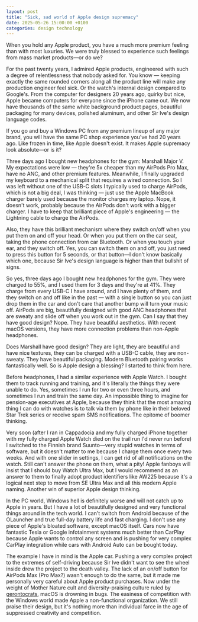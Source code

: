 ```yaml
---
layout: post
title: "Sick, sad world of Apple design supremacy"
date: 2025-05-26 15:00:00 +0100
categories: design technology
---
```


When you hold any Apple product, you have a much more premium feeling than with most luxuries. We were truly blessed to experience such feelings from mass market products—or do we?

For the past twenty years, I admired Apple products, engineered with such a degree of relentlessness that nobody asked for. You know — keeping exactly the same rounded corners along all the product line will make any production engineer feel sick. Or the watch's internal design compared to Google's. From the computer for designers 20 years ago, quirky but nice, Apple became computers for everyone since the iPhone came out. We now have thousands of the same white background product pages, beautiful packaging for many devices, polished aluminum, and other Sir Ive's design language codes.

If you go and buy a Windows PC from any premium lineup of any major brand, you will have the same PC shop experience you've had 20 years ago. Like frozen in time, like Apple doesn't exist. It makes Apple supremacy look absolute—or is it?

Three days ago I bought new headphones for the gym: Marshall Major V. My expectations were low — they're 5x cheaper than my AirPods Pro Max, have no ANC, and other premium features. Meanwhile, I finally upgraded my keyboard to a mechanical split that requires a wired connection. So I was left without one of the USB-C slots I typically used to charge AirPods, which is not a big deal, I was thinking — just use the Apple MacBook charger barely used because the monitor charges my laptop. Nope, it doesn't work, probably because the AirPods don't work with a bigger charger. I have to keep that brilliant piece of Apple's engineering — the Lightning cable to charge the AirPods. 

Also, they have this brilliant mechanism where they switch on/off when you put them on and off your head. Or when you put them on the car seat, taking the phone connection from car Bluetooth. Or when you touch your ear, and they switch off. Yes, you can switch them on and off, you just need to press this button for 5 seconds, or that button—I don't know basically which one, because Sir Ive's design language is higher than that bullshit of signs. 

So yes, three days ago I bought new headphones for the gym. They were charged to 55%, and I used them for 3 days and they're at 41%. They charge from every USB-C I have around, and I have plenty of them, and they switch on and off like in the past — with a single button so you can just drop them in the car and don't care that another bump will turn your music off. AirPods are big, beautifully designed with good ANC headphones that are sweaty and slide off when you work out in the gym. Can I say that they have good design? Nope. They have beautiful aesthetics. With recent macOS versions, they have more connection problems than non-Apple headphones. 

Does Marshall have good design? They are light, they are beautiful and have nice textures, they can be charged with a USB-C cable, they are non-sweaty. They have beautiful packaging. Modern Bluetooth pairing works fantastically well. So is Apple design a blessing? I started to think from here.

Before headphones, I had a similar experience with Apple Watch. I bought them to track running and training, and it's literally the things they were unable to do. Yes, sometimes I run for two or even three hours, and sometimes I run and train the same day. An impossible thing to imagine for pension-age executives at Apple, because they think that the most amazing thing I can do with watches is to talk via them by phone like in their beloved Star Trek series or receive spam SMS notifications. The epitome of boomer thinking. 

Very soon (after I ran in Cappadocia and my fully charged iPhone together with my fully charged Apple Watch died on the trail run I'd never run before) I switched to the Finnish brand Suunto—very stupid watches in terms of software, but it doesn't matter to me because I charge them once every two weeks. And with one slider in settings, I can get rid of all notifications on the watch. Still can't answer the phone on them, what a pity! Apple fanboys will insist that I should buy Watch Ultra Max, but I would recommend as an answer to them to finally adopt product identifiers like AW225 because it's a logical next step to move from SE Ultra Max and all this modern Apple naming. Another win of superior Apple design thinking.

In the PC world, Windows hell is definitely worse and will not catch up to Apple in years. But I have a lot of beautifully designed and very functional things around in the tech world. I can't switch from Android because of the OLauncher and true full-day battery life and fast charging. I don't use any piece of Apple's bloated software, except macOS itself. Cars now have fantastic Tesla or Google infotainment systems much better than CarPlay because Apple wants to control any screen and is pushing for very complex CarPlay integration while cars with Android Auto can be bought today.

The example I have in mind is the Apple car. Pushing a very complex project to the extremes of self-driving because Sir Ive didn't want to see the wheel inside drew the project to the death valley. The lack of an on/off button for AirPods Max (Pro Max?) wasn't enough to do the same, but it made me personally very careful about Apple product purchases. Now under the weight of Mother Nature cult and diversity-praising culture ruled by [gerontocrats](https://world.hey.com/dhh/age-is-a-problem-at-apple-f7ae6eca), macOS is drowning in bugs. The easiness of competition with the Windows world made Apple a non-functional organization. We still praise their design, but it's nothing more than individual farce in the age of suppressed creativity and competition. 